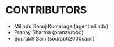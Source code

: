 CONTRIBUTORS
============

 - Milindu Sanoj Kumarage (agentmilindu)
 - Pranay Sharma (pranayrobo)
 - Sourabh Saini(sourabh2000saini)
